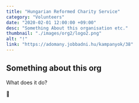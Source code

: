 ```yaml
---
title: "Hungarian Reformed Charity Service"
category: "Volunteers"
date: "2020-02-01 12:00:00 +09:00"
desc: "Something About this organisation etc."
thumbnail: "./images/org2/logo2.png"
alt: "!"
link: "https://adomany.jobbadni.hu/kampanyok/38"
---
```


## Something about this org
What does it do?

🍎

